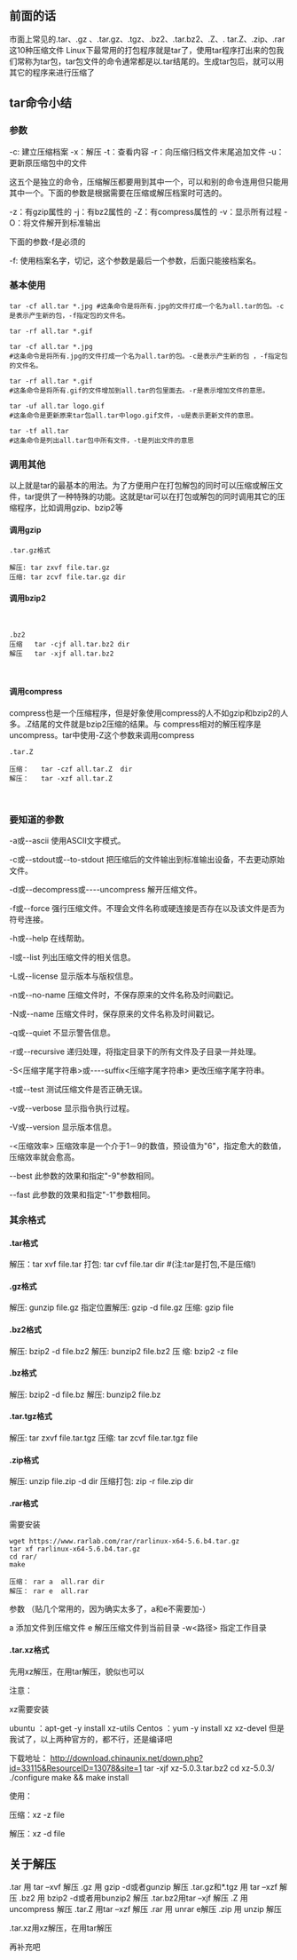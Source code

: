 ## 前面的话

市面上常见的.tar、.gz 、.tar.gz、.tgz、.bz2、.tar.bz2、.Z、. tar.Z、.zip、.rar这10种压缩文件
Linux下最常用的打包程序就是tar了，使用tar程序打出来的包我们常称为tar包，tar包文件的命令通常都是以.tar结尾的。生成tar包后，就可以用其它的程序来进行压缩了

## tar命令小结


### 参数

-c: 建立压缩档案 
-x：解压 
-t：查看内容 
-r：向压缩归档文件末尾追加文件 
-u：更新原压缩包中的文件

这五个是独立的命令，压缩解压都要用到其中一个，可以和别的命令连用但只能用其中一个。下面的参数是根据需要在压缩或解压档案时可选的。

-z：有gzip属性的 
-j：有bz2属性的 
-Z：有compress属性的 
-v：显示所有过程 
-O：将文件解开到标准输出 


下面的参数-f是必须的

-f: 使用档案名字，切记，这个参数是最后一个参数，后面只能接档案名。 

### 基本使用

```
tar -cf all.tar *.jpg #这条命令是将所有.jpg的文件打成一个名为all.tar的包。-c是表示产生新的包，-f指定包的文件名。 
```

```
tar -rf all.tar *.gif

tar -cf all.tar *.jpg
#这条命令是将所有.jpg的文件打成一个名为all.tar的包。-c是表示产生新的包 ，-f指定包的文件名。
```

```
tar -rf all.tar *.gif
#这条命令是将所有.gif的文件增加到all.tar的包里面去。-r是表示增加文件的意思。
```

```
tar -uf all.tar logo.gif
#这条命令是更新原来tar包all.tar中logo.gif文件，-u是表示更新文件的意思。
```

```
tar -tf all.tar
#这条命令是列出all.tar包中所有文件，-t是列出文件的意思
```



### 调用其他

以上就是tar的最基本的用法。为了方便用户在打包解包的同时可以压缩或解压文件，tar提供了一种特殊的功能。这就是tar可以在打包或解包的同时调用其它的压缩程序，比如调用gzip、bzip2等

####  调用gzip

```
.tar.gz格式

解压: tar zxvf file.tar.gz
压缩: tar zcvf file.tar.gz dir 
```



#### 调用bzip2

​	

```
.bz2
压缩	 tar -cjf all.tar.bz2 dir
解压	 tar -xjf all.tar.bz2
```


​	

#### 调用compress

compress也是一个压缩程序，但是好象使用compress的人不如gzip和bzip2的人多。.Z结尾的文件就是bzip2压缩的结果。与 compress相对的解压程序是uncompress。tar中使用-Z这个参数来调用compress

```
.tar.Z 

压缩：   tar -czf all.tar.Z  dir
解压：   tar -xzf all.tar.Z
```


​	
### 要知道的参数

-a或--ascii 使用ASCII文字模式。 

-c或--stdout或--to-stdout 把压缩后的文件输出到标准输出设备，不去更动原始文件。 

-d或--decompress或----uncompress 解开压缩文件。 

-f或--force 强行压缩文件。不理会文件名称或硬连接是否存在以及该文件是否为符号连接。 

-h或--help 在线帮助。 

-l或--list 列出压缩文件的相关信息。 

-L或--license 显示版本与版权信息。 

-n或--no-name 压缩文件时，不保存原来的文件名称及时间戳记。 

-N或--name 压缩文件时，保存原来的文件名称及时间戳记。 

-q或--quiet 不显示警告信息。 

-r或--recursive 递归处理，将指定目录下的所有文件及子目录一并处理。 

-S<压缩字尾字符串>或----suffix<压缩字尾字符串> 更改压缩字尾字符串。 

-t或--test 测试压缩文件是否正确无误。 

-v或--verbose 显示指令执行过程。 

-V或--version 显示版本信息。 

-<压缩效率> 压缩效率是一个介于1－9的数值，预设值为"6"，指定愈大的数值，压缩效率就会愈高。 

--best 此参数的效果和指定"-9"参数相同。 

--fast 此参数的效果和指定"-1"参数相同。

### 其余格式

#### .tar格式

解压：tar xvf file.tar
打包: tar cvf file.tar dir  #(注:tar是打包,不是压缩!) 

#### .gz格式

解压: gunzip file.gz
指定位置解压: gzip -d file.gz
压缩: gzip file

#### .bz2格式

解压: bzip2 -d file.bz2
解压: bunzip2 file.bz2
压 缩: bzip2 -z file 

#### .bz格式


解压: bzip2 -d file.bz
解压: bunzip2 file.bz 

#### .tar.tgz格式

解压: tar zxvf file.tar.tgz
压缩: tar zcvf file.tar.tgz file 

#### .zip格式

解压: unzip file.zip -d dir
压缩打包: zip -r file.zip dir 

#### .rar格式

需要安装 

```
wget https://www.rarlab.com/rar/rarlinux-x64-5.6.b4.tar.gz
tar xf rarlinux-x64-5.6.b4.tar.gz
cd rar/
make 

压缩： rar a  all.rar dir 
解压： rar e  all.rar
```


参数 （贴几个常用的，因为确实太多了，a和e不需要加-）

a               添加文件到压缩文件
e               解压压缩文件到当前目录
-w<路径>        指定工作目录



#### .tar.xz格式

先用xz解压，在用tar解压，貌似也可以

注意：

xz需要安装

ubuntu ：apt-get -y install xz-utils
Centos ：yum -y install xz xz-devel
但是我试了，以上两种官方的，都不行，还是编译吧

下载地址： http://download.chinaunix.net/down.php?id=33115&ResourceID=13078&site=1
tar -xjf xz-5.0.3.tar.bz2 
cd xz-5.0.3/
./configure 
make && make install 

使用：

压缩：xz -z file

解压：xz -d file


## 关于解压

.tar 用 tar –xvf 解压
.gz 用 gzip -d或者gunzip 解压
.tar.gz和*.tgz 用 tar –xzf 解压
.bz2 用 bzip2 -d或者用bunzip2 解压
.tar.bz2用tar –xjf 解压
.Z 用 uncompress 解压
.tar.Z 用tar –xzf 解压
.rar 用 unrar e解压
.zip 用 unzip 解压

.tar.xz用xz解压，在用tar解压


再补充吧